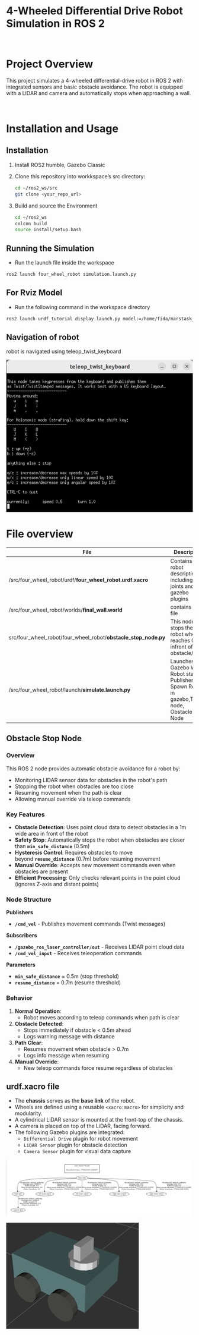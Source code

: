 # 4-Wheeled Differential Drive Robot Simulation in ROS 2


<br>

# Project Overview

This project simulates a 4-wheeled differential-drive robot in ROS 2 with integrated sensors and basic obstacle avoidance. 
The robot is equipped with a LIDAR and camera and automatically stops when approaching a wall.

<br>

# Installation and Usage

## Installation

1. Install ROS2 humble, Gazebo Classic
2. Clone this repository into workkspace’s src directory:
    
    ```bash
    cd ~/ros2_ws/src
    git clone <your_repo_url>
    ```
    
3. Build and source the Environment
    
    ```bash
    cd ~/ros2_ws
    colcon build
    source install/setup.bash
    
    ```
    

## Running the Simulation

- Run the launch file inside the workspace

```bash
ros2 launch four_wheel_robot simulation.launch.py
```

## For Rviz Model

- Run the following command in the workspace directory

```bash
ros2 launch urdf_tutorial display.launch.py model:=/home/fida/marstask_ros2_ws/src/four_wheel_robot/urdf/four_wheel_robot.urdf.xacro
```

## Navigation of robot

robot is navigated using teleop_twist_keyboard

![teleop_keyboard](https://github.com/fida22/ROS2-Notes/blob/2cb3e7d87dac1bfe6bf790571363443eeb0078c9/images/teleop_keyboard.png)

# File overview

| File | Description |
| --- | --- |
| /src/four_wheel_robot/urdf/**four_wheel_robot.urdf.xacro** | Contains the robot description including links joints and gazebo plugins |
| /src/four_wheel_robot/worlds/**final_wall.world** | contains world file |
| src/four_wheel_robot/four_wheel_robot/**obstacle_stop_node.py** | This node stops the robot when it reaches 0.5 m infront of an obstacle/wall |
| /src/four_wheel_robot/launch/**simulate.launch.py** | Launches Gazebo World, Robot state Publisher, Spawn Robot in gazebo,Teleop node, Obstacle stop Node |

## Obstacle Stop Node

### **Overview**

This ROS 2 node provides automatic obstacle avoidance for a robot by:

- Monitoring LIDAR sensor data for obstacles in the robot's path
- Stopping the robot when obstacles are too close
- Resuming movement when the path is clear
- Allowing manual override via teleop commands

### **Key Features**

- **Obstacle Detection**: Uses point cloud data to detect obstacles in a 1m wide area in front of the robot
- **Safety Stop**: Automatically stops the robot when obstacles are closer than **`min_safe_distance`** (0.5m)
- **Hysteresis Control**: Requires obstacles to move beyond **`resume_distance`** (0.7m) before resuming movement
- **Manual Override**: Accepts new movement commands even when obstacles are present
- **Efficient Processing**: Only checks relevant points in the point cloud (ignores Z-axis and distant points)

### **Node Structure**

**Publishers**

- **`/cmd_vel`** - Publishes movement commands (Twist messages)

**Subscribers**

- **`/gazebo_ros_laser_controller/out`** - Receives LIDAR point cloud data
- **`/cmd_vel_input`** - Receives teleoperation commands

**Parameters**

- **`min_safe_distance`** = 0.5m (stop threshold)
- **`resume_distance`** = 0.7m (resume threshold)

### **Behavior**

1. **Normal Operation**:
    - Robot moves according to teleop commands when path is clear
2. **Obstacle Detected**:
    - Stops immediately if obstacle < 0.5m ahead
    - Logs warning message with distance
3. **Path Clear**:
    - Resumes movement when obstacle > 0.7m
    - Logs info message when resuming
4. **Manual Override**:
    - New teleop commands force resume regardless of obstacles

## urdf.xacro file

- The **chassis** serves as the **base link** of the robot.
- Wheels are defined using a reusable `<xacro:macro>` for simplicity and modularity.
- A cylindrical LiDAR sensor is mounted at the front-top of the chassis.
- A camera is placed on top of the LiDAR, facing forward.
- The following Gazebo plugins are integrated:
    - `Differential Drive` plugin for robot movement
    - `LiDAR Sensor` plugin for obstacle detection
    - `Camera Sensor` plugin for visual data capture


      
![view_frames](https://github.com/fida22/ROS2-Notes/blob/2cb3e7d87dac1bfe6bf790571363443eeb0078c9/images/view_frames.png)


![robot_image](https://github.com/fida22/ROS2-Notes/blob/641edc90a4a44acd6255424d16279c278db71df8/images/four_wheel_robo.png)

